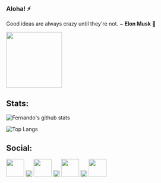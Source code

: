 
### Aloha! ⚡️

Good ideas are always crazy until they're not. ~ <b>Elon Musk</b> 🚀

<img height="150" src="https://cdn.lowgif.com/full/32b3f4356b43fd19-computer-animation-programs-free-download.gif"/>

## Stats:

![Fernando's github stats](https://github-readme-stats.vercel.app/api?username=fervailanti&theme=dracula&count_private=true&show_icons=true&hide=issues,contribs)

![Top Langs](https://github-readme-stats.vercel.app/api/top-langs/?username=fervailanti&theme=dracula&layout=compact)

## Social:

[<img width="48" float="left" src="https://image.flaticon.com/icons/svg/725/725315.svg"/>](https://medium.com/@fernandovailanti)
<img width="18" float="left" src="https://www.transparenttextures.com/patterns/asfalt-light.png"/>
[<img width="48" float="left" src="https://image.flaticon.com/icons/svg/601/601243.svg"/>](mailto:fernandovailanti17@gmail.com)
<img width="18" float="left" src="https://www.transparenttextures.com/patterns/asfalt-light.png"/>
[<img width="48" float="left" src="https://image.flaticon.com/icons/svg/725/725337.svg"/>](https://www.linkedin.com/in/fernando-vailanti-559b96164/)
<img width="18" float="left" src="https://www.transparenttextures.com/patterns/asfalt-light.png"/>
[<img width="48" float="left" src="https://image.flaticon.com/icons/svg/725/725278.svg"/>](https://www.instagram.com/fernandovailanti/)
